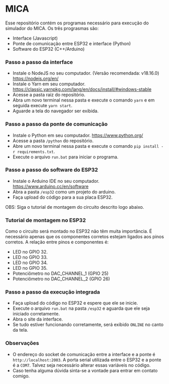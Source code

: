 # MICA

Esse repositório contém os programas necessário para execução do simulador do MICA.
Os três prograsmas são:
  - Interface (Javascript)
  - Ponte de comunicação entre ESP32 e interface (Python)
  - Software do ESP32 (C++/Arduino)
  
### Passo a passo da interface
  - Instale o NodeJS no seu computador. (Versão recomendada: v18.16.0) https://nodejs.org/en/
  - Instale o Yarn em seu computador. https://classic.yarnpkg.com/lang/en/docs/install/#windows-stable
  - Acesse a pasta raiz do repositório.
  - Abra um novo terminal nessa pasta e execute o comando ```yarn``` e em seguida execute ```yarn start```.
  - Aguarde a tela do navegador ser exibida.

### Passo a passo da ponte de comunicação
  - Instale o Python em seu computador. https://www.python.org/
  - Acesse a pasta ```/python``` do repositório.
  - Abre um novo terminal nessa pasta e execute o comando ```pip install -r requirements.txt```.
  - Execute o arquivo ```run.bat``` para iniciar o programa.
  
### Passo a passo do software do ESP32
  - Instale o Arduino IDE no seu computador. https://www.arduino.cc/en/software
  - Abra a pasta ```/esp32``` como um projeto do arduino.
  - Faça upload do código para a sua placa ESP32.
  
  OBS: Siga o tutorial de montagem do circuito descrito logo abaixo.
  
### Tutorial de montagem no ESP32
Como o circuito será montado no ESP32 não têm muita importância. É necessário apenas que os componentes corretos estejam ligados aos pinos corretos. A relação entre pinos e componentes é:
- LED no GPIO 32.
- LED no GPIO 33.
- LED no GPIO 34.
- LED no GPIO 35.
- Potenciômetro no DAC_CHANNEL_1 (GPIO 25)
- Potenciômetro no DAC_CHANNEL_2 (GPIO 26) 
 
### Passo a passo da execução integrada
  - Faça upload do código no ESP32 e espere que ele se inicie.
  - Execute o arquivo ```run.bat``` na pasta ```/esp32``` e aguarda que ele seja iniciado corretamente.
  - Abra o site da interface.
  - Se tudo estiver funcionando corretamente, será exibido ```ONLINE``` no canto da tela.
  
  
### Observações
- O endereço do socket de comunicação entre a interface e a ponte é ```http://localhost:2003```. A porta serial utilizada entre o ESP32 e a ponte é a ```COM7```. Talvez seja necessário alterar essas variáveis no código. 
- Caso tenha alguma dúvida sinta-se a vontade para entrar em contato comigo.

